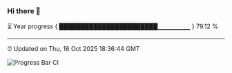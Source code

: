 ### Hi there 👋

⏳ Year progress { ███████████████████████▁▁▁▁▁▁▁ } 79.12 %

---

⏰ Updated on Thu, 16 Oct 2025 18:36:44 GMT

![Progress Bar CI](https://github.com/DhruviPatel157/GitHub-Actions-Demo/workflows/Progress%20Bar%20CI/badge.svg)
